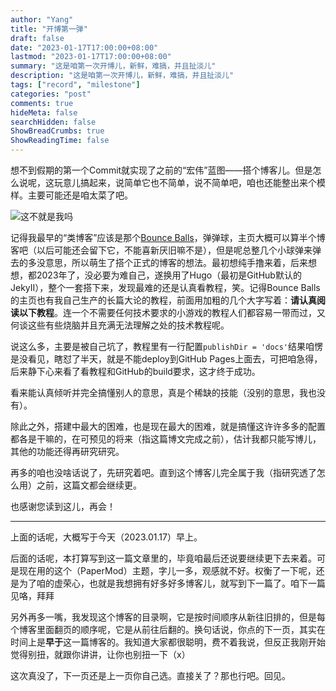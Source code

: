 ```yaml
---
author: "Yang"
title: "开博第一弹"
draft: false
date: "2023-01-17T17:00:00+08:00"
lastmod: "2023-01-17T17:00:00+08:00"
summary: "这是咱第一次开博儿，新鲜，难搞，并且扯淡儿"
description: "这是咱第一次开博儿，新鲜，难搞，并且扯淡儿"
tags: ["record", "milestone"]
categories: "post"
comments: true
hideMeta: false
searchHidden: false
ShowBreadCrumbs: true
ShowReadingTime: false
---
```


想不到假期的第一个Commit就实现了之前的“宏伟”蓝图——搭个博客儿。但是怎么说呢，这玩意儿搞起来，说简单它也不简单，说不简单吧，咱也还能整出来个模样。主要可能还是咱太菜了吧。

![这不就是我吗](/images/meme1.jpg#center "这就是我")

记得我最早的“类博客”应该是那个[Bounce Balls](/gadgets/old)，弹弹球，主页大概可以算半个博客吧（以后可能还会留下它，不能喜新厌旧嘛不是），但是呢总整几个小球弹来弹去的多没意思，所以萌生了搭个正式的博客的想法。最初想纯手撸来着，后来想想，都2023年了，没必要为难自己，遂换用了Hugo（最初是GitHub默认的JekyII），整个一套搭下来，发现最难的还是认真看教程，笑。记得Bounce Balls的主页也有我自己生产的长篇大论的教程，前面用加粗的几个大字写着：**请认真阅读以下教程**。连一个不需要任何技术要求的小游戏的教程人们都容易一带而过，又何谈这些有些烧脑并且充满无法理解之处的技术教程呢。

说这么多，主要是被自己坑了，教程里有一行配置`publishDir = 'docs'`结果咱愣是没看见，瞎怼了半天，就是不能deploy到GitHub Pages上面去，可把咱急得，后来静下心来看了看教程和GitHub的build要求，这才终于成功。

看来能认真倾听并完全搞懂别人的意思，真是个稀缺的技能（没别的意思，我也没有）。

除此之外，搭建中最大的困难，也是现在最大的困难，就是搞懂这许许多多的配置都各是干嘛的，在可预见的将来（指这篇博文完成之前），估计我都只能写博儿，其他的功能还得再研究研究。

再多的咱也没啥话说了，先研究着吧。直到这个博客儿完全属于我（指研究透了怎么用）之前，这篇文都会继续更。

也感谢您读到这儿，再会！

---

上面的话呢，大概写于今天（2023.01.17）早上。

后面的话呢，本打算写到这一篇文章里的，毕竟咱最后还说要继续更下去来着。可是现在用的这个（PaperMod）主题，字儿一多，观感就不好。权衡了一下呢，还是为了咱的虚荣心，也就是我想拥有好多好多博客儿，就写到下一篇了。咱下一篇见咯，拜拜

另外再多一嘴，我发现这个博客的目录啊，它是按时间顺序从新往旧排的，但是每个博客里面翻页的顺序呢，它是从前往后翻的。换句话说，你点的下一页，其实在时间上是**早于**这一篇博客的。我知道大家都很聪明，费不着我说，但反正我刚开始觉得别扭，就跟你讲讲，让你也别扭一下（x）

这次真没了，下一页还是上一页你自己选。直接关了？那也行吧。回见。
